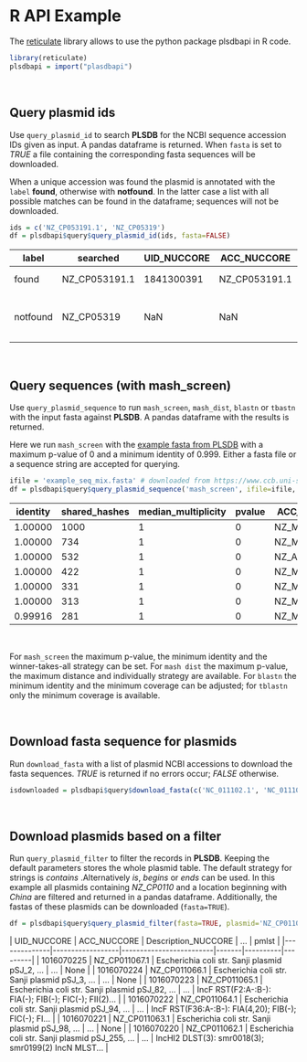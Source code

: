 # R API Example
The [reticulate](https://github.com/rstudio/reticulate) library allows to use the python package plsdbapi in R code.
```R
library(reticulate)
plsdbapi = import("plasdbapi")
```

&nbsp;

## **Query plasmid ids**
Use `query_plasmid_id` to search **PLSDB** for the NCBI sequence accession IDs given as input. A pandas dataframe is returned. When `fasta` is set to *TRUE* a file containing the corresponding fasta sequences will be downloaded.

When a unique accession was found the plasmid is annotated with the `label` **found**, otherwise with **notfound**. In the latter case a list with all possible matches can be found in the dataframe; sequences will not be downloaded.
```R
ids = c('NZ_CP053191.1', 'NZ_CP05319')
df = plsdbapi$query$query_plasmid_id(ids, fasta=FALSE)
```
| label | searched  | UID_NUCCORE   | ACC_NUCCORE   | ...   |   pmlst   | count | matches   |
|-------|-----------|---------------|---------------|-------|-----------|-------|-----------|
| found | NZ_CP053191.1 | 1841300391 | NZ_CP053191.1 | ...  |IncHI2 DLST(1): smr0018(1);smr0199(1)| NaN | Nan |
| notfound | NZ_CP05319 | NaN | NaN | ... | NaN | 4 | NZ_CP053194.1, NZ_CP053193.1, NZ_CP053192.1, NZ_CP053192.1 |
    
&nbsp;

## **Query sequences (with mash_screen)**
Use `query_plasmid_sequence` to run `mash_screen`, `mash_dist`, `blastn` or `tbastn` with the input fasta against **PLSDB**. A pandas dataframe with the results is returned. 

Here we run `mash_screen` with the [example fasta from PLSDB](https://www.ccb.uni-saarland.de/plsdb/plasmids/search_form/seq/?example_mix) with a maximum p-value of 0 and a minimum identity of 0.999.
Either a fasta file or a sequence string are accepted for querying.
```R
ifile = 'example_seq_mix.fasta' # downloaded from https://www.ccb.uni-saarland.de/plsdb/plasmids/search_form/seq/
df = plsdbapi$query$query_plasmid_sequence('mash_screen', ifile=ifile, mash_max_v=0, mash_min_i=0.999)
```
| identity | shared_hashes | median_multiplicity | pvalue  |  ACC_NUCCORE | UID_NUCCORE | ... |
|----------|---------------|---------------------|---------|--------------|-------------|-----|
| 1.00000  |    1000  |   1  |   0  |  NZ_MT230195.1 |  1884912098 | ...  |
| 1.00000  |     734  |   1  |   0  |  NZ_MT230189.1 |  1884921125 | ...  |
| 1.00000  |     532  |   1  |   0  |  NZ_AJ223173.1 |  1864210711 | ...  |
| 1.00000  |     422  |   1  |   0  |  NZ_MT230196.1 |  1884911723 | ...  |
| 1.00000  |     331  |   1  |   0  |  NZ_MT230192.1 |  1918495211 | ...  |
| 1.00000  |     313  |   1  |   0  |  NZ_MT230193.1 |  1918154458 | ...  |
| 0.99916  |     281  |   1  |   0  |  NZ_MT230306.1 |  1918154850 | ...  |

&nbsp;

For `mash_screen` the maximum p-value, the minimum identity and the winner-takes-all strategy can be set. For `mash dist` the maximum p-value, the maximum distance and individually strategy are available.
For `blastn` the minimum identity and the minimum coverage can be adjusted; for `tblastn` only the minimum coverage is available.  

&nbsp;

## **Download fasta sequence for plasmids**
Run `download_fasta` with a list of plasmid NCBI accessions to download the fasta sequences. *TRUE* is returned if no errors occur; *FALSE* otherwise.
```R
isdownloaded = plsdbapi$query$download_fasta(c('NC_011102.1', 'NC_01110'), opath='plsdbapi.fasta')
```

&nbsp;

## **Download plasmids based on a filter**
Run `query_plasmid_filter` to filter the records in **PLSDB**. Keeping the default parameters stores the whole plasmid table. The default strategy for strings is *contains* .Alternatively *is*, *begins* or *ends* can be used.
In this example all plasmids containing *NZ_CP0110* and a location beginning with *China* are filtered and returned in a pandas dataframe. Additionally, the fastas of these plasmids can be downloaded (`fasta=TRUE`).
```R
df = plsdbapi$query$query_plasmid_filter(fasta=TRUE, plasmid='NZ_CP0110', location='China', location_strategy='begins')
```
| UID_NUCCORE  |  ACC_NUCCORE     |     Description_NUCCORE |  ...  |  pmlst   |
|--------------|------------------|-------------------------|-------|----------|---------|
| 1016070225 | NZ_CP011067.1 | Escherichia coli str. Sanji plasmid pSJ_2, ... | ... |                                              None |
| 1016070224 | NZ_CP011066.1 | Escherichia coli str. Sanji plasmid pSJ_3, ... | ... |                                              None |
| 1016070223 | NZ_CP011065.1 | Escherichia coli str. Sanji plasmid pSJ_82, ... | ... | IncF RST(F2:A-:B-): FIA(-); FIB(-); FIC(-); FII(2)... |
| 1016070222 | NZ_CP011064.1 | Escherichia coli str. Sanji plasmid pSJ_94, ... | ... | IncF RST(F36:A-:B-): FIA(4,20); FIB(-); FIC(-); FI... |
| 1016070221 | NZ_CP011063.1 | Escherichia coli str. Sanji plasmid pSJ_98, ... | ... |                                              None |
| 1016070220 | NZ_CP011062.1 | Escherichia coli str. Sanji plasmid pSJ_255, ... | ... | IncHI2 DLST(3): smr0018(3); smr0199(2) IncN MLST... |